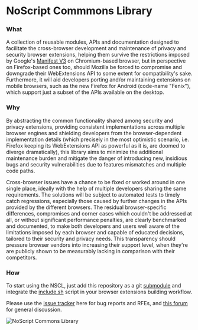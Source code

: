 <!--
Copyright (C) 2021 Giorgio Maone <https://maone.net>

SPDX-License-Identifier: GPL-3.0-or-later
-->

# NoScript Commmons Library

### What

A collection of reusable modules, APIs and documentation designed to facilitate the cross-browser development and maintenance of privacy and security browser extensions, helping them survive the restrictions imposed by Google's [Manifest V3](https://developer.chrome.com/extensions/migrating_to_manifest_v3) on Chromium-based browser, but in perspective on Firefox-based ones too, should Mozilla be forced to compromise and downgrade their WebExtensions API to some extent for compatibility's sake. Furthermore, it will aid developers porting and/or maintaining extensions on mobile browsers, such as the new Firefox for Android (code-name "Fenix"), which support just a subset of the APIs available on the desktop.

### Why

By abstracting the common functionality shared among security and privacy extensions, providing consistent implementations across multiple browser engines and shielding developers from the browser-dependent implementation details (which precisely in the most optimistic scenario, i.e. Firefox keeping its WebExtensions API as powerful as it is, are doomed to diverge dramatically), this library aims to minimize the additional maintenance burden and mitigate the danger of introducing new, insidious bugs and security vulnerabilities due to features mismatches and multiple code paths.

Cross-browser issues have a chance to be fixed or worked around in one single place, ideally with the help of multiple developers sharing the same requirements. The solutions will be subject to automated tests to timely catch regressions, especially those caused by further changes in the APIs provided by the different browsers. The residual browser-specific differences, compromises and corner cases which couldn't be addressed at all, or without significant performance penalties, are clearly benchmarked and documented, to make both developers and users well aware of the limitations imposed by each browser and capable of educated decisions, tailored to their security and privacy needs. This transparency should pressure browser vendors into increasing their support level, when they're are publicly shown to be measurably lacking in comparison with their competitors.

### How

To start using the NSCL, just add this repository as a git [submodule](https://git-scm.com/book/en/v2/Git-Tools-Submodules) and integrate the [include.sh](https://github.com/hackademix/nscl/blob/main/include.sh) script in your browser extensions building workflow.

Please use the [issue tracker](https://github.com/hackademix/nscl/issues) here for bug reports and RFEs, and [this forum](https://forums.informaction.com/viewforum.php?f=27) for general discussion.

![NoScript Commons Library](https://raw.githubusercontent.com/hackademix/nscl/main/nscl-logo.png)